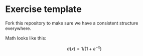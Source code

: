 # Exercise template
Fork this repository to make sure we have a consistent structure everywhere.

Math looks like this:

``` math
\sigma(x) = 1/(1 + e^{-x})
```